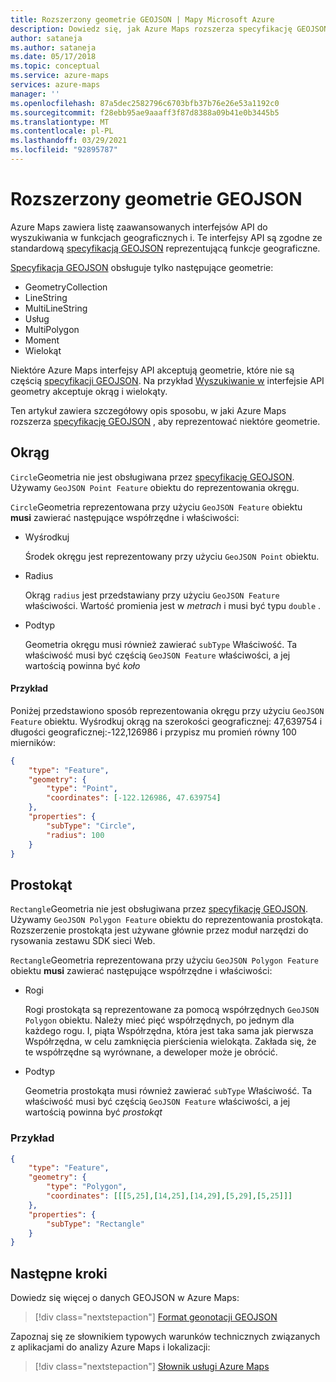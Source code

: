 ```yaml
---
title: Rozszerzony geometrie GEOJSON | Mapy Microsoft Azure
description: Dowiedz się, jak Azure Maps rozszerza specyfikację GEOJSON w celu uwzględnienia dodatkowych kształtów geometrycznych. Wyświetl przykłady, które konfigurują kółka i prostokąty do użycia w usłudze Maps.
author: sataneja
ms.author: sataneja
ms.date: 05/17/2018
ms.topic: conceptual
ms.service: azure-maps
services: azure-maps
manager: ''
ms.openlocfilehash: 87a5dec2582796c6703bfb37b76e26e53a1192c0
ms.sourcegitcommit: f28ebb95ae9aaaff3f87d8388a09b41e0b3445b5
ms.translationtype: MT
ms.contentlocale: pl-PL
ms.lasthandoff: 03/29/2021
ms.locfileid: "92895787"
---
```

# <a name="extended-geojson-geometries"></a>Rozszerzony geometrie GEOJSON

Azure Maps zawiera listę zaawansowanych interfejsów API do wyszukiwania w funkcjach geograficznych i. Te interfejsy API są zgodne ze standardową [specyfikacją GEOJSON][1] reprezentującą funkcje geograficzne.  

[Specyfikacja GEOJSON][1] obsługuje tylko następujące geometrie:

* GeometryCollection
* LineString
* MultiLineString
* Usług
* MultiPolygon
* Moment
* Wielokąt

Niektóre Azure Maps interfejsy API akceptują geometrie, które nie są częścią [specyfikacji GEOJSON][1]. Na przykład [Wyszukiwanie w](/rest/api/maps/search/postsearchinsidegeometry) interfejsie API geometry akceptuje okrąg i wielokąty.

Ten artykuł zawiera szczegółowy opis sposobu, w jaki Azure Maps rozszerza [specyfikację GEOJSON][1] , aby reprezentować niektóre geometrie.

## <a name="circle"></a>Okrąg

`Circle`Geometria nie jest obsługiwana przez [specyfikację GEOJSON][1]. Używamy `GeoJSON Point Feature` obiektu do reprezentowania okręgu.

`Circle`Geometria reprezentowana przy użyciu `GeoJSON Feature` obiektu __musi__ zawierać następujące współrzędne i właściwości:

- Wyśrodkuj

    Środek okręgu jest reprezentowany przy użyciu `GeoJSON Point` obiektu.

- Radius

    Okrąg `radius` jest przedstawiany przy użyciu `GeoJSON Feature` właściwości. Wartość promienia jest w _metrach_ i musi być typu `double` .

- Podtyp

    Geometria okręgu musi również zawierać `subType` Właściwość. Ta właściwość musi być częścią `GeoJSON Feature` właściwości, a jej wartością powinna być _koło_

#### <a name="example"></a>Przykład

Poniżej przedstawiono sposób reprezentowania okręgu przy użyciu `GeoJSON Feature` obiektu. Wyśrodkuj okrąg na szerokości geograficznej: 47,639754 i długości geograficznej:-122,126986 i przypisz mu promień równy 100 mierników:

```json            
{
    "type": "Feature",
    "geometry": {
        "type": "Point",
        "coordinates": [-122.126986, 47.639754]
    },
    "properties": {
        "subType": "Circle",
        "radius": 100
    }
}          
```

## <a name="rectangle"></a>Prostokąt

`Rectangle`Geometria nie jest obsługiwana przez [specyfikację GEOJSON][1]. Używamy `GeoJSON Polygon Feature` obiektu do reprezentowania prostokąta. Rozszerzenie prostokąta jest używane głównie przez moduł narzędzi do rysowania zestawu SDK sieci Web.

`Rectangle`Geometria reprezentowana przy użyciu `GeoJSON Polygon Feature` obiektu __musi__ zawierać następujące współrzędne i właściwości:

- Rogi

    Rogi prostokąta są reprezentowane za pomocą współrzędnych `GeoJSON Polygon` obiektu. Należy mieć pięć współrzędnych, po jednym dla każdego rogu. I, piąta Współrzędna, która jest taka sama jak pierwsza Współrzędna, w celu zamknięcia pierścienia wielokąta. Zakłada się, że te współrzędne są wyrównane, a deweloper może je obrócić.

- Podtyp

    Geometria prostokąta musi również zawierać `subType` Właściwość. Ta właściwość musi być częścią `GeoJSON Feature` właściwości, a jej wartością powinna być _prostokąt_

### <a name="example"></a>Przykład

```json
{
    "type": "Feature",
    "geometry": {
        "type": "Polygon",
        "coordinates": [[[5,25],[14,25],[14,29],[5,29],[5,25]]]
    },
    "properties": {
        "subType": "Rectangle"
    }
}

```
## <a name="next-steps"></a>Następne kroki

Dowiedz się więcej o danych GEOJSON w Azure Maps:

> [!div class="nextstepaction"]
> [Format geonotacji GEOJSON](geofence-geojson.md)

Zapoznaj się ze słownikiem typowych warunków technicznych związanych z aplikacjami do analizy Azure Maps i lokalizacji:

> [!div class="nextstepaction"]
> [Słownik usługi Azure Maps](glossary.md)

[1]: https://tools.ietf.org/html/rfc7946